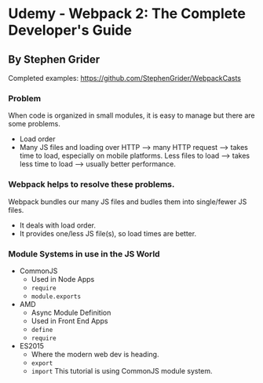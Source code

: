 # Udemy - Webpack 2: The Complete Developer's Guide
## By Stephen Grider

Completed examples: https://github.com/StephenGrider/WebpackCasts

### Problem
When code is organized in small modules, it is easy to manage but there are some problems.
 - Load order
 - Many JS files and loading over HTTP --> many HTTP request --> takes time to load, especially on mobile platforms.
    Less files to load --> takes less time to load --> usually better performance.

### Webpack helps to resolve these problems.
Webpack bundles our many JS files and budles them into single/fewer JS files.
 - It deals with load order.
 - It provides one/less JS file(s), so load times are better.

### Module Systems in use in the JS World
 - CommonJS
    - Used in Node Apps
    - `require`
    - `module.exports`
 - AMD
    - Async Module Definition
    - Used in Front End Apps
    - `define`
    - `require`
 - ES2015
    - Where the modern web dev is heading.
    - `export`
    - `import`
This tutorial is using CommonJS module system.

